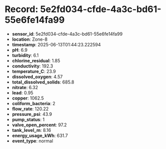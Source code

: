 # Record: 5e2fd034-cfde-4a3c-bd61-55e6fe14fa99

- **sensor_id**: 5e2fd034-cfde-4a3c-bd61-55e6fe14fa99
- **location**: Zone-8
- **timestamp**: 2025-06-13T01:44:23.222594
- **pH**: 6.9
- **turbidity**: 6.1
- **chlorine_residual**: 1.85
- **conductivity**: 192.3
- **temperature_C**: 23.9
- **dissolved_oxygen**: 4.57
- **total_dissolved_solids**: 685.8
- **nitrate**: 6.32
- **lead**: 0.95
- **copper**: 1062.5
- **coliform_bacteria**: 2
- **flow_rate**: 120.22
- **pressure_psi**: 43.9
- **pump_status**: 1
- **valve_open_percent**: 97.2
- **tank_level_m**: 8.16
- **energy_usage_kWh**: 631.7
- **event_type**: normal